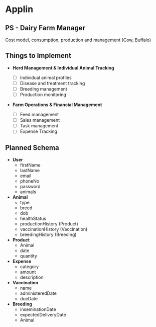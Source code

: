# Applin

## PS -  Dairy Farm Manager
Cost model, consumption, production and management (Cow, Buffalo)

## Things to Implement
- **Herd Management & Individual Animal Tracking**

  - [ ] Individual animal profiles
  - [ ] Disease and treatment tracking
  - [ ] Breeding management
  - [ ] Production monitoring

- **Farm Operations & Financial Management**

  - [ ] Feed management
  - [ ] Sales management
  - [ ] Task management
  - [ ] Expense Tracking

## Planned Schema

- **User**
  - firstName
  - lastName
  - email
  - phoneNo
  - password
  - animals
- **Animal**
  - type
  - breed
  - dob
  - healthStatus
  - productionHistory (Product)
  - vaccinationHistory (Vaccination)
  - breedingHistory (Breeding)
- **Product**
  - Animal
  - date
  - quantity
- **Expense**
  - category
  - amount
  - description
- **Vaccination**
  - name
  - administeredDate
  - dueDate
- **Breeding**
  - inseminationDate
  - expectedDeliveryDate
  - Animal